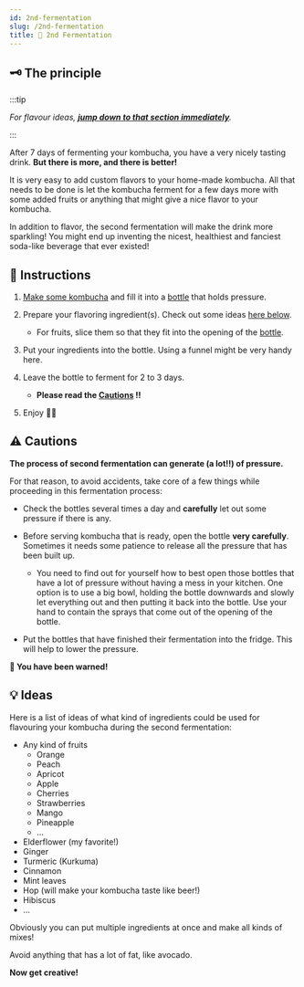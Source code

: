 ```yaml
---
id: 2nd-fermentation
slug: /2nd-fermentation
title: 🍾 2nd Fermentation
---
```


## 🗝 The principle

:::tip

_For flavour ideas, **[jump down to that section immediately](/2nd-fermentation#-ideas)**._

:::

After 7 days of fermenting your kombucha, you have a very nicely tasting drink. **But there is more,
and there is better!**

It is very easy to add custom flavors to your home-made kombucha. All that needs to be done is let
the kombucha ferment for a few days more with some added fruits or anything that might give a nice
flavor to your kombucha.

In addition to flavor, the second fermentation will make the drink more sparkling! You might end up
inventing the nicest, healthiest and fanciest soda-like beverage that ever existed!

## 📖 Instructions

1. [Make some kombucha](/#-simple-recipe) and fill it into a
   [bottle](/equipment#bottles-for-storing-kombucha) that holds pressure.
2. Prepare your flavoring ingredient(s). Check out some ideas
   [here below](/2nd-fermentation#-ideas).

    - For fruits, slice them so that they fit into the opening of the
      [bottle](/equipment#bottles-for-storing-kombucha).

3. Put your ingredients into the bottle. Using a funnel might be very handy here.

4. Leave the bottle to ferment for 2 to 3 days.

    - **Please read the [Cautions](/2nd-fermentation#%EF%B8%8F-cautions) ‼️**

5. Enjoy 🍾🍺

## ⚠️ Cautions

**The process of second fermentation can generate (a lot‼️) of pressure.**

For that reason, to avoid accidents, take core of a few things while proceeding in this fermentation
process:

-   Check the bottles several times a day and **carefully** let out some pressure if there is any.

-   Before serving kombucha that is ready, open the bottle **very carefully**. Sometimes it needs
    some patience to release all the pressure that has been built up.

    -   You need to find out for yourself how to best open those bottles that have a lot of pressure
        without having a mess in your kitchen. One option is to use a big bowl, holding the bottle
        downwards and slowly let everything out and then putting it back into the bottle. Use your
        hand to contain the sprays that come out of the opening of the bottle.

-   Put the bottles that have finished their fermentation into the fridge. This will help to lower
    the pressure.

**🍾 You have been warned!**

## 💡 Ideas

Here is a list of ideas of what kind of ingredients could be used for flavouring your kombucha
during the second fermentation:

-   Any kind of fruits
    -   Orange
    -   Peach
    -   Apricot
    -   Apple
    -   Cherries
    -   Strawberries
    -   Mango
    -   Pineapple
    -   ...
-   Elderflower (my favorite!)
-   Ginger
-   Turmeric (Kurkuma)
-   Cinnamon
-   Mint leaves
-   Hop (will make your kombucha taste like beer!)
-   Hibiscus
-   ...

Obviously you can put multiple ingredients at once and make all kinds of mixes!

Avoid anything that has a lot of fat, like avocado.

**Now get creative!**
